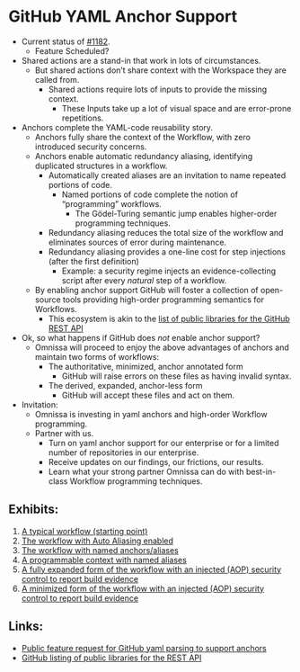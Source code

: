 # GitHub YAML Anchor Support

* Current status of [#1182](https://docs.github.com/en/rest/using-the-rest-api/libraries-for-the-rest-api?apiVersion=2022-11-28). 
    * Feature Scheduled?
* Shared actions are a stand-in that work in lots of circumstances. 
    * But shared actions don’t share context with the Workspace they are called from. 
        * Shared actions require lots of inputs to provide the missing context.
            * These Inputs take up a lot of visual space and are error-prone repetitions. 
* Anchors complete the YAML-code reusability story. 
    * Anchors fully share the context of the Workflow, with zero introduced security concerns. 
    * Anchors enable automatic redundancy aliasing, identifying duplicated structures in a workflow.
        * Automatically created aliases are an invitation to name repeated portions of code.
            * Named portions of code complete the notion of “programming” workflows. 
                * The Gödel-Turing semantic jump enables higher-order programming techniques. 
        * Redundancy aliasing reduces the total size of the workflow and eliminates sources of error during maintenance. 
        * Redundancy aliasing provides a one-line cost for step injections (after the first definition)
            * Example: a security regime injects an evidence-collecting script after every _natural_ step of a workflow. 
    * By enabling anchor support GitHub will foster a collection of open-source tools providing high-order programming semantics for Workflows.
        * This ecosystem is akin to the [list of public libraries for the GitHub REST API](https://docs.github.com/en/rest/using-the-rest-api/libraries-for-the-rest-api?apiVersion=2022-11-28)
* Ok, so what happens if GitHub does _not_ enable anchor support?
    * Omnissa will proceed to enjoy the above advantages of anchors and maintain two forms of workflows:
        * The authoritative, minimized, anchor annotated form 
            * GitHub will raise errors on these files as having invalid syntax.
        * The derived, expanded, anchor-less form
            * GitHub will accept these files and act on them. 
* Invitation:
    * Omnissa is investing in yaml anchors and high-order Workflow programming.
    * Partner with us. 
        * Turn on yaml anchor support for our enterprise or for a limited number of repositories in our enterprise.
        * Receive updates on our findings, our frictions, our results. 
        * Learn what your strong partner Omnissa can do with best-in-class Workflow programming techniques. 


## Exhibits:
1. [A typical workflow (starting point)](Exhibit-1.yaml)
2. [The workflow with Auto Aliasing enabled](Exhibit-2.yaml)
3. [The workflow with named anchors/aliases](Exhibit-3.yaml)
4. [A programmable context with named aliases](Exhibit-4.swift)
5. [A fully expanded form of the workflow with an injected (AOP) security control to report build evidence](Exhibit-5.yaml) 
6. [A minimized form of the workflow with an injected (AOP) security control to report build evidence](Exhibit-6.yaml)

## Links:
* [Public feature request for GitHub yaml parsing to support anchors](https://github.com/actions/runner/issues/1182)
* [GitHub listing of public libraries for the REST API](https://docs.github.com/en/rest/using-the-rest-api/libraries-for-the-rest-api?apiVersion=2022-11-28)
